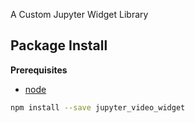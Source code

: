 A Custom Jupyter Widget Library

Package Install
---------------

**Prerequisites**
- [node](http://nodejs.org/)

```bash
npm install --save jupyter_video_widget
```
